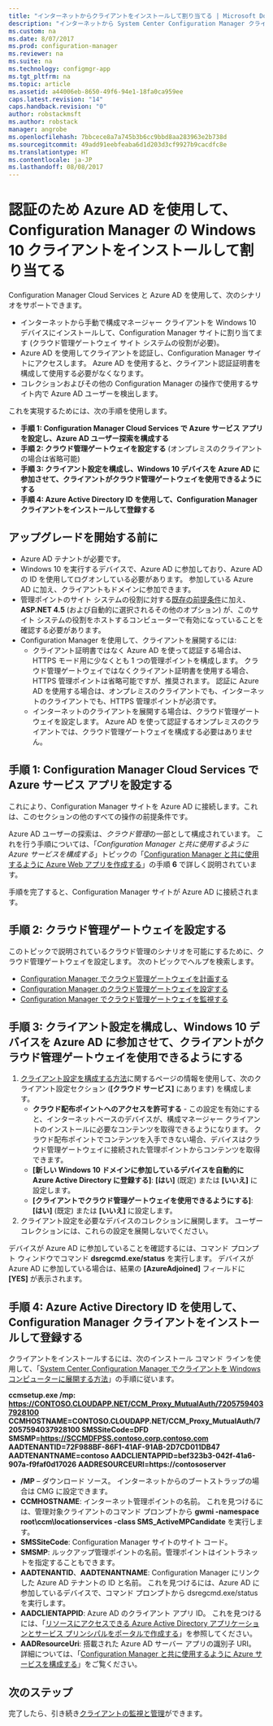 ```yaml
---
title: "インターネットからクライアントをインストールして割り当てる | Microsoft Docs"
description: "インターネットから System Center Configuration Manager クライアントをインストールして割り当てます。"
ms.custom: na
ms.date: 8/07/2017
ms.prod: configuration-manager
ms.reviewer: na
ms.suite: na
ms.technology: configmgr-app
ms.tgt_pltfrm: na
ms.topic: article
ms.assetid: a44006eb-8650-49f6-94e1-18fa0ca959ee
caps.latest.revision: "14"
caps.handback.revision: "0"
author: robstackmsft
ms.author: robstack
manager: angrobe
ms.openlocfilehash: 7bbcece8a7a745b3b6cc9bbd8aa283963e2b738d
ms.sourcegitcommit: 49add91eebfeaba6d1d203d3cf9927b9cacdfc8e
ms.translationtype: HT
ms.contentlocale: ja-JP
ms.lasthandoff: 08/08/2017
---
```

# <a name="install-and-assign-configuration-manager-windows-10-clients-using-azure-ad-for-authentication"></a>認証のため Azure AD を使用して、Configuration Manager の Windows 10 クライアントをインストールして割り当てる

Configuration Manager Cloud Services と Azure AD を使用して、次のシナリオをサポートできます。

- インターネットから手動で構成マネージャー クライアントを Windows 10 デバイスにインストールして、Configuration Manager サイトに割り当てます (クラウド管理ゲートウェイ サイト システムの役割が必要)。
- Azure AD を使用してクライアントを認証し、Configuration Manager サイトにアクセスします。 Azure AD を使用すると、クライアント認証証明書を構成して使用する必要がなくなります。
- コレクションおよびその他の Configuration Manager の操作で使用するサイト内で Azure AD ユーザーを検出します。

これを実現するためには、次の手順を使用します。

- **手順 1: Configuration Manager Cloud Services で Azure サービス アプリを設定し、Azure AD ユーザー探索を構成する**
- **手順 2: クラウド管理ゲートウェイを設定する** (オンプレミスのクライアントの場合は省略可能)
- **手順 3: クライアント設定を構成し、Windows 10 デバイスを Azure AD に参加させて、クライアントがクラウド管理ゲートウェイを使用できるようにする**
- **手順 4: Azure Active Directory ID を使用して、Configuration Manager クライアントをインストールして登録する**


## <a name="before-you-start"></a>アップグレードを開始する前に

- Azure AD テナントが必要です。
- Windows 10 を実行するデバイスで、Azure AD に参加しており、Azure AD の ID を使用してログオンしている必要があります。 参加している Azure AD に加え、クライアントもドメインに参加できます。
- 管理ポイントのサイト システムの役割に対する[既存の前提条件](/sccm/core/plan-design/configs/site-and-site-system-prerequisites)に加え、**ASP.NET 4.5** (および自動的に選択されるその他のオプション) が、このサイト システムの役割をホストするコンピューターで有効になっていることを確認する必要があります。
- Configuration Manager を使用して、クライアントを展開するには:
    - クライアント証明書ではなく Azure AD を使って認証する場合は、HTTPS モード用に少なくとも 1 つの管理ポイントを構成します。
        クラウド管理ゲートウェイではなくクライアント証明書を使用する場合、HTTPS 管理ポイントは省略可能ですが、推奨されます。 認証に Azure AD を使用する場合は、オンプレミスのクライアントでも、インターネットのクライアントでも、HTTPS 管理ポイントが必須です。
    - インターネットのクライアントを展開する場合は、クラウド管理ゲートウェイを設定します。 Azure AD を使って認証するオンプレミスのクライアントでは、クラウド管理ゲートウェイを構成する必要はありません。


## <a name="step-1-set-up-the-azure-services-app-in-configuration-manager-cloud-services"></a>手順 1: Configuration Manager Cloud Services で Azure サービス アプリを設定する

これにより、Configuration Manager サイトを Azure AD に接続します。これは、このセクションの他のすべての操作の前提条件です。 

Azure AD ユーザーの探索は、*クラウド管理*の一部として構成されています。 これを行う手順については、「*Configuration Manager と共に使用するように Azure サービスを構成する*」トピックの「[Configuration Manager と共に使用するように Azure Web アプリを作成する](/sccm/core/servers/deploy/configure/Azure-services-wizard#webapp)」の手順 **6** で詳しく説明されています。
    
手順を完了すると、Configuration Manager サイトが Azure AD に接続されます。 

## <a name="step-2-set-up-the-cloud-management-gateway"></a>手順 2: クラウド管理ゲートウェイを設定する

このトピックで説明されているクラウド管理のシナリオを可能にするために、クラウド管理ゲートウェイを設定します。 次のトピックでヘルプを検索します。 

- [Configuration Manager でクラウド管理ゲートウェイを計画する](/sccm/core/clients/manage/plan-cloud-management-gateway)
- [Configuration Manager のクラウド管理ゲートウェイを設定する](/sccm/core/clients/manage/setup-cloud-management-gateway)
- [Configuration Manager でクラウド管理ゲートウェイを監視する](/sccm/core/clients/manage/monitor-clients-cloud-management-gateway)

## <a name="step-3-configure-client-settings-to-join-windows-10-devices-with-azure-ad-and-enable-clients-to-use-the-cloud-management-gateway"></a>手順 3: クライアント設定を構成し、Windows 10 デバイスを Azure AD に参加させて、クライアントがクラウド管理ゲートウェイを使用できるようにする

1.  [クライアント設定を構成する方法](/sccm/core/clients/deploy/configure-client-settings)に関するページの情報を使用して、次のクライアント設定セクション (**[クラウド サービス]** にあります) を構成します。
    - **クラウド配布ポイントへのアクセスを許可する** - この設定を有効にすると、インターネットベースのデバイスが、構成マネージャー クライアントのインストールに必要なコンテンツを取得できるようになります。 クラウド配布ポイントでコンテンツを入手できない場合、デバイスはクラウド管理ゲートウェイに接続された管理ポイントからコンテンツを取得できます。
    - **[新しい Windows 10 ドメインに参加しているデバイスを自動的に Azure Active Directory に登録する]**: **[はい]** (既定) または **[いいえ]** に設定します。
    - **[クライアントでクラウド管理ゲートウェイを使用できるようにする]**: **[はい]** (既定) または **[いいえ]** に設定します。
2.  クライアント設定を必要なデバイスのコレクションに展開します。 ユーザー コレクションには、これらの設定を展開しないでください。

デバイスが Azure AD に参加していることを確認するには、コマンド プロンプト ウィンドウでコマンド **dsregcmd.exe/status** を実行します。 デバイスが Azure AD に参加している場合は、結果の **[AzureAdjoined]** フィールドに **[YES]** が表示されます。


## <a name="step-4-install-and-register-the-configuration-manager-client-using-azure-active-directory-identity"></a>手順 4: Azure Active Directory ID を使用して、Configuration Manager クライアントをインストールして登録する

クライアントをインストールするには、次のインストール コマンド ラインを使用して、「[System Center Configuration Manager でクライアントを Windows コンピューターに展開する方法](/sccm/core/clients/deploy/deploy-clients-to-windows-computers#a-namebkmkmanuala-how-to-install-clients-manually)」の手順に従います。 

**ccmsetup.exe /mp&#58; https://CONTOSO.CLOUDAPP.NET/CCM_Proxy_MutualAuth/72057594037928100 CCMHOSTNAME=CONTOSO.CLOUDAPP.NET/CCM_Proxy_MutualAuth/72057594037928100 SMSSiteCode=DFD SMSMP=https://SCCMDFPSS.contoso.corp.contoso.com AADTENANTID=72F988BF-86F1-41AF-91AB-2D7CD011DB47 AADTENANTNAME=contoso  AADCLIENTAPPID=bef323b3-042f-41a6-907a-f9faf0d17026 AADRESOURCEURI=https://contososerver**

- **/MP** – ダウンロード ソース。 インターネットからのブートストラップの場合は CMG に設定できます。
- **CCMHOSTNAME**: インターネット管理ポイントの名前。 これを見つけるには、管理対象クライアントのコマンド プロンプトから **gwmi -namespace root\ccm\locationservices -class SMS_ActiveMPCandidate** を実行します。
- **SMSSiteCode**: Configuration Manager サイトのサイト コード。
- **SMSMP**: ルックアップ管理ポイントの名前。管理ポイントはイントラネットを指定することもできます。
- **AADTENANTID**、**AADTENANTNAME**: Configuration Manager にリンクした Azure AD テナントの ID と名前。 これを見つけるには、Azure AD に参加しているデバイスで、コマンド プロンプトから dsregcmd.exe/status を実行します。
- **AADCLIENTAPPID**: Azure AD のクライアント アプリ ID。 これを見つけるには、「[リソースにアクセスできる Azure Active Directory アプリケーションとサービス プリンシパルをポータルで作成する](https://docs.microsoft.com/azure/azure-resource-manager/resource-group-create-service-principal-portal#get-application-id-and-authentication-key)」を参照してください。
- **AADResourceUri**: 搭載された Azure AD サーバー アプリの識別子 URI。 詳細については、「[Configuration Manager と共に使用するように Azure サービスを構成する](/sccm/core/servers/deploy/configure/azure-services-wizard)」をご覧ください。




## <a name="next-steps"></a>次のステップ

完了したら、引き続き[クライアントの監視と管理](/sccm/core/clients/manage/monitor-clients)ができます。
